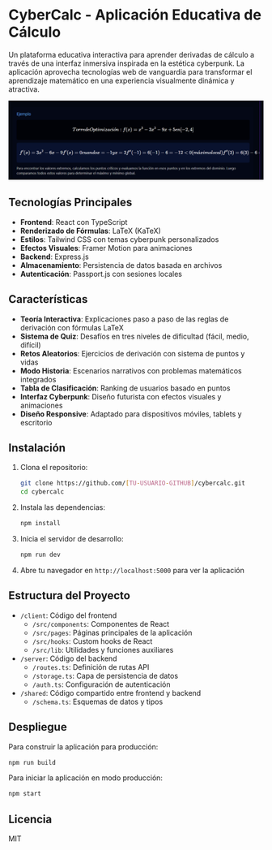 # CyberCalc - Aplicación Educativa de Cálculo

Un plataforma educativa interactiva para aprender derivadas de cálculo a través de una interfaz inmersiva inspirada en la estética cyberpunk. La aplicación aprovecha tecnologías web de vanguardia para transformar el aprendizaje matemático en una experiencia visualmente dinámica y atractiva.

![CyberCalc Preview](attached_assets/image_1743128025798.png)

## Tecnologías Principales

- **Frontend**: React con TypeScript
- **Renderizado de Fórmulas**: LaTeX (KaTeX)
- **Estilos**: Tailwind CSS con temas cyberpunk personalizados
- **Efectos Visuales**: Framer Motion para animaciones
- **Backend**: Express.js
- **Almacenamiento**: Persistencia de datos basada en archivos
- **Autenticación**: Passport.js con sesiones locales

## Características

- **Teoría Interactiva**: Explicaciones paso a paso de las reglas de derivación con fórmulas LaTeX
- **Sistema de Quiz**: Desafíos en tres niveles de dificultad (fácil, medio, difícil)
- **Retos Aleatorios**: Ejercicios de derivación con sistema de puntos y vidas
- **Modo Historia**: Escenarios narrativos con problemas matemáticos integrados
- **Tabla de Clasificación**: Ranking de usuarios basado en puntos
- **Interfaz Cyberpunk**: Diseño futurista con efectos visuales y animaciones
- **Diseño Responsive**: Adaptado para dispositivos móviles, tablets y escritorio

## Instalación

1. Clona el repositorio:
   ```bash
   git clone https://github.com/[TU-USUARIO-GITHUB]/cybercalc.git
   cd cybercalc
   ```

2. Instala las dependencias:
   ```bash
   npm install
   ```

3. Inicia el servidor de desarrollo:
   ```bash
   npm run dev
   ```

4. Abre tu navegador en `http://localhost:5000` para ver la aplicación

## Estructura del Proyecto

- `/client`: Código del frontend
  - `/src/components`: Componentes de React
  - `/src/pages`: Páginas principales de la aplicación
  - `/src/hooks`: Custom hooks de React
  - `/src/lib`: Utilidades y funciones auxiliares
- `/server`: Código del backend
  - `/routes.ts`: Definición de rutas API
  - `/storage.ts`: Capa de persistencia de datos
  - `/auth.ts`: Configuración de autenticación
- `/shared`: Código compartido entre frontend y backend
  - `/schema.ts`: Esquemas de datos y tipos

## Despliegue

Para construir la aplicación para producción:

```bash
npm run build
```

Para iniciar la aplicación en modo producción:

```bash
npm start
```

## Licencia

MIT